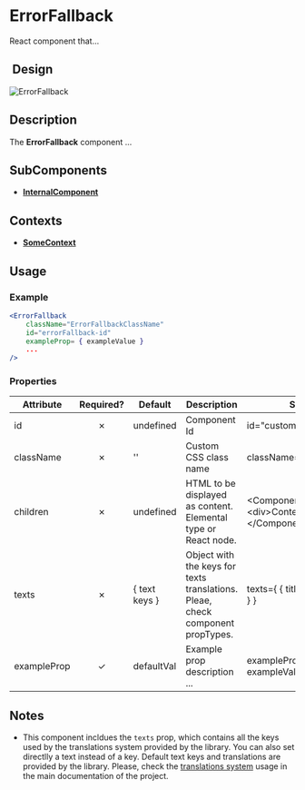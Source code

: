 # ErrorFallback

<!-- TODO: Complete component documentation -->

React component that...

##  Design

![ErrorFallback](ErrorFallback.png)

## Description

The **ErrorFallback** component ...

## SubComponents

- **[InternalComponent](../InternalComponent/README.md)**

## Contexts

- **[SomeContext](../../../contexts/SomeContext/README.md)**

## Usage

### Example

```jsx
<ErrorFallback
    className="ErrorFallbackClassName"
    id="errorFallback-id"
    exampleProp= { exampleValue }
    ...
/>

```

### Properties

| Attribute   | Required? | Default       | Description                                                                    | Sample                                        |
| ----------- | :-------: | ------------- | ------------------------------------------------------------------------------ | --------------------------------------------- |
| id          |  &cross;  | undefined     | Component Id                                                                   | id="custom-id"                                |
| className   |  &cross;  | ''            | Custom CSS class name                                                          | className="CustomClass"                       |
| children    |  &cross;  | undefined     | HTML to be displayed as content. Elemental type or React node.                 | \<Component>\<div>Content\</div>\</Component> |
| texts       |  &cross;  | { text keys } | Object with the keys for texts translations. Pleae, check component propTypes. | texts={ { title: 'Custom title' } }           |
| exampleProp |  &check;  | defaultVal    | Example prop description ...                                                   | exampleProp= { exampleValue }                 |

## Notes

- This component incldues the `texts` prop, which contains all the keys used by the translations system provided by the library. You can also set directlly a text instead of a key. Default text keys and translations are provided by the library. Please, check the [translations system](../../../../README.md#translation-system) usage in the main documentation of the project.
